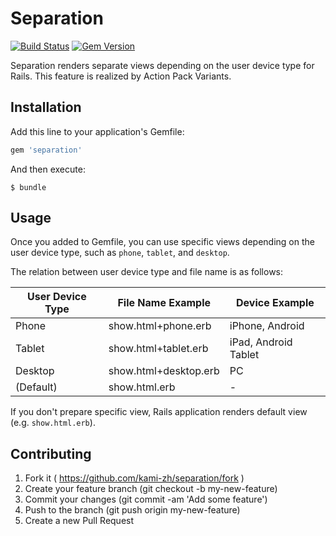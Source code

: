 # Separation

[![Build Status](https://travis-ci.org/kami-zh/separation.svg)](https://travis-ci.org/kami-zh/separation)
[![Gem Version](https://badge.fury.io/rb/separation.svg)](http://badge.fury.io/rb/separation)

Separation renders separate views depending on the user device type for Rails.
This feature is realized by Action Pack Variants.

## Installation

Add this line to your application's Gemfile:

```ruby
gem 'separation'
```

And then execute:

```
$ bundle
```

## Usage

Once you added to Gemfile, you can use specific views depending on the user device type, such as `phone`, `tablet`, and `desktop`.

The relation between user device type and file name is as follows:

| User Device Type | File Name Example | Device Example |
| --- | --- | --- |
| Phone | show.html+phone.erb | iPhone, Android |
| Tablet | show.html+tablet.erb | iPad, Android Tablet |
| Desktop | show.html+desktop.erb | PC |
| (Default) | show.html.erb | - |

If you don't prepare specific view, Rails application renders default view (e.g. `show.html.erb`).

## Contributing

1. Fork it ( https://github.com/kami-zh/separation/fork )
2. Create your feature branch (git checkout -b my-new-feature)
3. Commit your changes (git commit -am 'Add some feature')
4. Push to the branch (git push origin my-new-feature)
5. Create a new Pull Request

